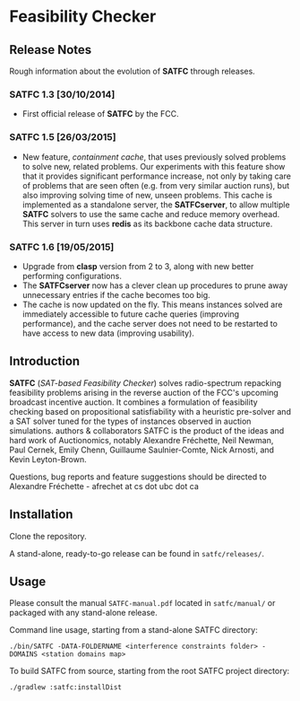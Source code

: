 # Feasibility Checker

## Release Notes

Rough information about the evolution of **SATFC** through releases.

### SATFC 1.3 [30/10/2014]

* First official release of **SATFC** by the FCC.

### SATFC 1.5 [26/03/2015]

* New feature, _containment cache_, that uses previously solved problems to solve new, related problems. Our experiments with this feature show that it provides significant performance increase, not only by taking care of problems that are seen often (e.g. from very similar auction runs), but also improving solving time of new, unseen problems. This cache is implemented as a standalone server, the **SATFCserver**, to allow multiple **SATFC** solvers to use the same cache and reduce memory overhead. This server in turn uses **redis** as its backbone cache data structure.

### SATFC 1.6 [19/05/2015]

* Upgrade from **clasp** version from 2 to 3, along with new better performing configurations.
* The **SATFCserver** now has a clever clean up procedures to prune away unnecessary entries if the cache becomes too big.
* The cache is now updated on the fly. This means instances solved are immediately accessible to future cache queries (improving performance), and the cache server does not need to be restarted to have access to new data (improving usability). 

## Introduction

**SATFC** (_SAT-based Feasibility Checker_) solves radio-spectrum repacking feasibility problems arising in the reverse auction of the FCC's upcoming broadcast incentive auction. It combines a formulation of feasibility checking based on propositional satisfiability with a heuristic pre-solver and a SAT solver tuned for the types of instances observed in auction simulations.
authors & collaborators SATFC is the product of the ideas and hard work of Auctionomics, notably Alexandre Fréchette, Neil Newman, Paul Cernek, Emily Chenn, Guillaume Saulnier-Comte, Nick Arnosti, and Kevin Leyton-Brown.

Questions, bug reports and feature suggestions should be directed to Alexandre Fréchette - afrechet at cs dot ubc dot ca

## Installation
Clone the repository.

A stand-alone, ready-to-go release can be found in `satfc/releases/`.

## Usage
Please consult the manual `SATFC-manual.pdf` located in `satfc/manual/` or packaged with any stand-alone release.

Command line usage, starting from a stand-alone SATFC directory:
```
./bin/SATFC -DATA-FOLDERNAME <interference constraints folder> -DOMAINS <station domains map>
```

To build SATFC from source, starting from the root SATFC project directory:
```
./gradlew :satfc:installDist
```
